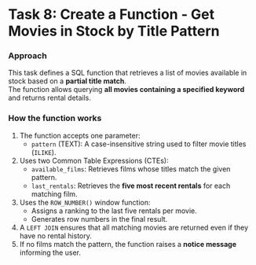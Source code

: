 # Task 8: Create a Function - Get Movies in Stock by Title Pattern  

### Approach  
This task defines a SQL function that retrieves a list of movies available in stock based on a **partial title match**.  
The function allows querying **all movies containing a specified keyword** and returns rental details.  

### How the function works  
1. The function accepts one parameter:  
   - `pattern` (TEXT): A case-insensitive string used to filter movie titles (`ILIKE`).  
2. Uses two Common Table Expressions (CTEs):  
   - `available_films`: Retrieves films whose titles match the given pattern.  
   - `last_rentals`: Retrieves the **five most recent rentals** for each matching film.  
3. Uses the `ROW_NUMBER()` window function:  
   - Assigns a ranking to the last five rentals per movie.  
   - Generates row numbers in the final result.  
4. A `LEFT JOIN` ensures that all matching movies are returned even if they have no rental history.  
5. If no films match the pattern, the function raises a **notice message** informing the user.  
